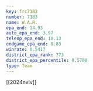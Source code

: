 ```yaml
---
key: frc7183
number: 7183
name: W.A.R.
epa_end: 14.93
auto_epa_end: 3.97
teleop_epa_end: 10.13
endgame_epa_end: 0.83
winrate: 0.5417
district_epa_rank: 773
district_epa_percentile: 0.5708
type: Team
---
```

[[2024nvlv]]
